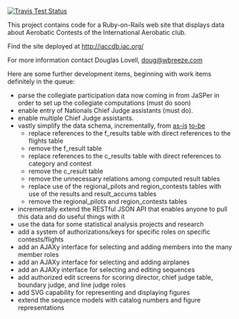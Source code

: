 [![Travis Test Status](https://travis-ci.org/wbreeze/iaccdb.svg)](https://travis-ci.org/wbreeze/iaccdb)

This project contains code for a Ruby-on-Rails web site that displays data
about Aerobatic Contests of the International Aerobatic club.

Find the site deployed at http://iaccdb.iac.org/

For more information contact Douglas Lovell, doug@wbreeze.com

Here are some further development items, beginning with work items definitely in the queue:

- parse the collegiate participation data now coming in from JaSPer in order to set up the collegiate computations (must do soon)
- enable entry of Nationals Chief Judge assistants (must do).
- enable multiple Chief Judge assistants.
- vastly simplify the data schema, incrementally, from 
[as-is](https://github.com/wbreeze/iaccdb/blob/master/doc/iaccdb_schema.pdf) 
[to-be](https://github.com/wbreeze/iaccdb/blob/master/doc/iaccdb_schema_to_be.pdf)
  - replace references to the f_results table with direct references to the flights table
  - remove the f_result table
  - replace references to the c_results table with direct references to category and contest
  - remove the c_result table
  - remove the unnecessary relations among computed result tables
  - replace use of the regional_pilots and region_contests tables with use of the results and result_accums tables
  - remove the regional_pilots and region_contests tables
- incrementally extend the RESTful JSON API that enables anyone to pull this data and do useful things with it 
- use the data for some statistical analysis projects and research
- add a system of authorizations/keys for specific roles on specific contests/flights
- add an AJAXy interface for selecting and adding members into the many member roles
- add an AJAXy interface for selecting and adding airplanes
- add an AJAXy interface for selecting and editing sequences
- add authorized edit screens for scoring director, chief judge table, boundary judge, and line judge roles
- add SVG capability for representing and displaying figures
- extend the sequence models with catalog numbers and figure representations

